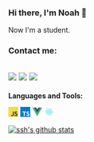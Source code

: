 ### Hi there, I'm Noah 👋

Now I'm a student.

### Contact me:

## [![](https://cdn.jsdelivr.net/gh/cjl0372/cdn/tg.ico)](https://t.me/c88868)  [![](https://cdn.jsdelivr.net/gh/cjl0372/cdn/ins.ico)](https://www.instagram.com/noah_cit/)  [![](https://cdn.jsdelivr.net/gh/cjl0372/cdn/e-mail.png)](mailto:c7777777@88.com) 

**Languages and Tools:**  

<code><img height="20" src="https://raw.githubusercontent.com/github/explore/80688e429a7d4ef2fca1e82350fe8e3517d3494d/topics/javascript/javascript.png"></code>
<code><img height="20" src="https://raw.githubusercontent.com/github/explore/80688e429a7d4ef2fca1e82350fe8e3517d3494d/topics/typescript/typescript.png"></code>
<code><img height="20" src="https://raw.githubusercontent.com/github/explore/80688e429a7d4ef2fca1e82350fe8e3517d3494d/topics/vue/vue.png"></code>
<code><img height="20" src="https://raw.githubusercontent.com/github/explore/80688e429a7d4ef2fca1e82350fe8e3517d3494d/topics/react/react.png"></code>

[![ssh's github stats](https://github-readme-stats.vercel.app/api?username=cjl0372)](https://github.com/cjl0372)

